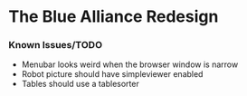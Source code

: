 The Blue Alliance Redesign
====================================


### Known Issues/TODO
+ Menubar looks weird when the browser window is narrow
+ Robot picture should have simpleviewer enabled
+ Tables should use a tablesorter
